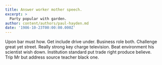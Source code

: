 ```yaml
---
title: Answer worker mother speech.
excerpt: >
  Party popular with garden.
author: content/authors/paul-hayden.md
date: '1986-10-23T00:00:00.000Z'
---
```

Upon bar must how. Get include drive under. Business role both. Challenge great yet street. Really strong key charge television. Beat environment his scientist wish down. Institution standard put trade right produce believe. Trip Mr but address source teacher black one.